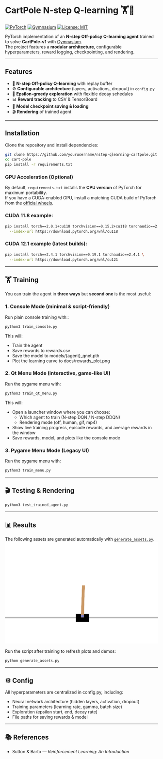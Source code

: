 # CartPole N-step Q-learning 🏋️🤖

[![PyTorch](https://img.shields.io/badge/PyTorch-2.0+-EE4C2C?logo=pytorch)](https://pytorch.org/)
[![Gymnasium](https://img.shields.io/badge/Gymnasium-0.29+-008080?logo=openai)](https://gymnasium.farama.org/)
[![License: MIT](https://img.shields.io/badge/License-MIT-yellow.svg)](LICENSE)

PyTorch implementation of an **N-step Off-policy Q-learning agent** trained to solve **CartPole-v1** with [Gymnasium](https://gymnasium.farama.org/).  
The project features a **modular architecture**, configurable hyperparameters, reward logging, checkpointing, and rendering.

---

## Features
- 🧠 **N-step Off-policy Q-learning** with replay buffer  
- ⚙️ **Configurable architecture** (layers, activations, dropout) in `config.py`  
- 🎲 **Epsilon-greedy exploration** with flexible decay schedules  
- 📊 **Reward tracking** to CSV & TensorBoard  
- 💾 **Model checkpoint saving & loading**  
- 🎬 **Rendering** of trained agent  

---

## Installation
Clone the repository and install dependencies:

```bash
git clone https://github.com/yourusername/nstep-qlearning-cartpole.git
cd cart-pole
pip install -r requirements.txt
```

### GPU Acceleration (Optional)
By default, `requirements.txt` installs the **CPU version** of PyTorch for maximum portability.  
If you have a CUDA-enabled GPU, install a matching CUDA build of PyTorch from the [official wheels](https://pytorch.org/get-started/previous-versions/).

### CUDA 11.8 example:
```bash
pip install torch==2.0.1+cu118 torchvision==0.15.2+cu118 torchaudio==2.0.2+cu118 \
  --index-url https://download.pytorch.org/whl/cu118
```

### CUDA 12.1 example (latest builds):
```bash
pip install torch==2.4.1 torchvision==0.19.1 torchaudio==2.4.1 \
  --index-url https://download.pytorch.org/whl/cu121
```

---

## 🏋️ Training

You can train the agent in **three ways** but **second one** is the most useful:

### 1. Console Mode (minimal & script-friendly)
Run plain console training with::
```bash
python3 train_console.py
```
This will:
- Train the agent
- Save rewards to rewards.csv
- Save the model to models/{agent}_qnet.pth
- Plot the learning curve to docs/rewards_plot.png

### 2. Qt Menu Mode (interactive, game-like UI)
Run the pygame menu with:
```bash
python3 train_qt_menu.py
```
This will:
- Open a launcher window where you can choose:
  - Which agent to train (N-step DQN / N-step DDQN)
  - Rendering mode (off, human, gif, mp4)
- Show live training progress, episode rewards, and average rewards in the window
- Save rewards, model, and plots like the console mode

### 3. Pygame Menu Mode (Legacy UI)
Run the pygame menu with:
```bash
python3 train_menu.py
```

---

## 🎬 Testing & Rendering
```bash
python3 test_trained_agent.py
```

---

## 📊 Results

The following assets are generated automatically with [`generate_assets.py`](generate_assets.py).
![Alt text](docs/cartpole.gif)

Run the script after training to refresh plots and demos:

```bash
python generate_assets.py
```

---

## ⚙️ Config
All hyperparameters are centralized in config.py, including:
- Neural network architecture (hidden layers, activation, dropout)
- Training parameters (learning rate, gamma, batch size)
- Exploration (epsilon start, end, decay rate)
- File paths for saving rewards & model

---

## 📚 References
- Sutton & Barto — *Reinforcement Learning: An Introduction*
